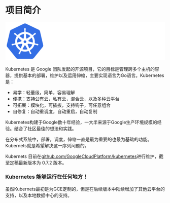 # 项目简介

![](../_images/kubernetes_logo.svg)

Kubernetes 是 Google 团队发起的开源项目，它的目标是管理跨多个主机的容器，提供基本的部署，维护以及运用伸缩，主要实现语言为Go语言。Kubernetes是：
* 易学：轻量级，简单，容易理解
* 便携：支持公有云，私有云，混合云，以及多种云平台
* 可拓展：模块化，可插拔，支持钩子，可任意组合
* 自修复：自动重调度，自动重启，自动复制

Kubernetes构建于Google数十年经验，一大半来源于Google生产环境规模的经验。结合了社区最佳的想法和实践。

在分布式系统中，部署，调度，伸缩一直是最为重要的也最为基础的功能。Kubernets就是希望解决这一序列问题的。

Kubernets 目前在[github.com/GoogleCloudPlatform/kubernetes](https://github.com/GoogleCloudPlatform/kubernetes)进行维护，截至定稿最新版本为 0.7.2 版本。

### Kubernetes 能够运行在任何地方！

虽然Kubernets最初是为GCE定制的，但是在后续版本中陆续增加了其他云平台的支持，以及本地数据中心的支持。